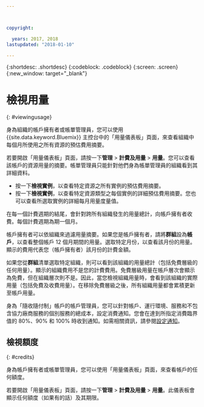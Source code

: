 ```yaml
---



copyright:

  years: 2017, 2018
lastupdated: "2018-01-10"

---
```


{:shortdesc: .shortdesc}
{:codeblock: .codeblock}
{:screen: .screen}
{:new_window: target="_blank"}

# 檢視用量
{: #viewingusage}

身為組織的帳戶擁有者或帳單管理員，您可以使用 {{site.data.keyword.Bluemix}} 主控台中的「用量儀表板」頁面，來查看組織中每個月所使用之所有資源的預估費用摘要。 

若要開啟「用量儀表板」頁面，請按一下**管理** > **計費及用量** > **用量**。您可以查看該帳戶的資源用量的摘要。帳單管理員只能針對他們身為帳單管理員的組織看到其詳細資料。

   * 按一下**檢視實例**，以查看特定資源之所有實例的預估費用摘要。 
   * 按一下**檢視實例**，以查看特定資源類型之每個實例的詳細預估費用摘要。您也可以查看所選取實例的詳細每月用量度量值。 

在每一個計費週期的結尾，會針對跨所有組織發生的用量總計，向帳戶擁有者收費。每個計費週期為期一個月。

帳戶擁有者可以依組織來過濾用量摘要。如果您是帳戶擁有者，請將**群組**設為**帳戶**，以查看整個帳戶 12 個月期間的用量。選取特定月份，以查看該月份的用量。顯示的費用代表您（帳戶擁有者）該月份的計費金額。

如果您從**群組**清單選取特定組織，則可以看到該組織的用量總計（包括免費層級的任何用量）。顯示的組織費用不是您的計費費用。免費層級用量在帳戶層次會顯示為免費，但在組織層次則不是。因此，當您檢視組織用量時，會看到該組織的實際用量（包括免費及收費用量）。在移除免費層級之後，所有組織用量都會累積更新至帳戶用量。

身為「隨收隨付制」帳戶的帳戶管理員，您可以針對帳戶、運行環境、服務和不包含協力廠商服務的個別服務的總成本，設定消費通知。您會在達到所指定消費臨界值的 80%、90% 和 100% 時收到通知。如需相關資訊，請參閱[設定通知](/docs/account/notifications.html)。

## 檢視額度
{: #credits}

身為帳戶擁有者或帳單管理員，您可以使用「用量儀表板」頁面，來查看帳戶的任何額度。

若要開啟「用量儀表板」頁面，請按一下**管理** > **計費及用量** > **用量**。此儀表板會顯示任何額度（如果有的話）及其期限。
